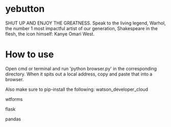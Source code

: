# yebutton
SHUT UP AND ENJOY THE GREATNESS. Speak to the living legend, Warhol, the number 1 most impactful artist of our generation, Shakespeare in the flesh, the icon himself: Kanye Omari West.

# How to use
Open cmd or terminal and run 'python browser.py' in the corresponding directory. When it spits out a local address, copy and paste that into a browser.

Also make sure to pip-install the following:
watson_developer_cloud

wtforms

flask

pandas
